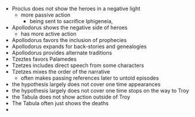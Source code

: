 - Proclus does not show the heroes in a negative light
     - more passive action
          - being sent to sacrifice Iphigeneia,
- Apollodorus shows the negative side of heroes
     - has more active action
- Apollodorus favors the inclusion of prophecies
- Apollodorus expands for back-stories and genealogies 
- Apollodorus provides alternate traditions
- Tzeztes favors Palamedes
- Tzetzes includes direct speech from some characters
- Tzetzes mixes the order of the narrative
     - often makes passing references later to untold episodes
- the hypothesis largely does not cover one time appearances
- the hypothesis largely does not cover one time stops on the way to Troy
- the Tabula does not show action outside of Troy
- The Tabula often  just shows the deaths
- 